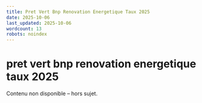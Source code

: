 ```yaml
---
title: Pret Vert Bnp Renovation Energetique Taux 2025
date: 2025-10-06
last_updated: 2025-10-06
wordcount: 13
robots: noindex
---
```


# pret vert bnp renovation energetique taux 2025

Contenu non disponible – hors sujet.